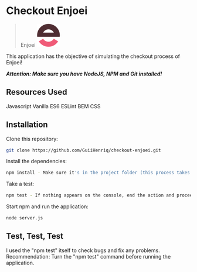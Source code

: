 # Checkout Enjoei
> Enjoei ![](static/img/logo.png)

This application has the objective of simulating the checkout process of Enjoei!

**_Attention: Make sure you have NodeJS, NPM and Git installed!_**

## Resources Used
Javascript Vanilla ES6
ESLint
BEM CSS


## Installation

Clone this repository:

```sh
git clone https://github.com/GuiiHenriq/checkout-enjoei.git
```

Install the dependencies:

```sh
npm install - Make sure it's in the project folder (this process takes 30 ~ 50 seconds)
```

Take a test:

```sh
npm test - If nothing appears on the console, end the action and proceed to the next step (this process takes 05 ~ 15 seconds)
```

Start npm and run the application:

```sh
node server.js
```
 
  
## Test, Test, Test

I used the "npm test" itself to check bugs and fix any problems.
Recommendation: Turn the "npm test" command before running the application.